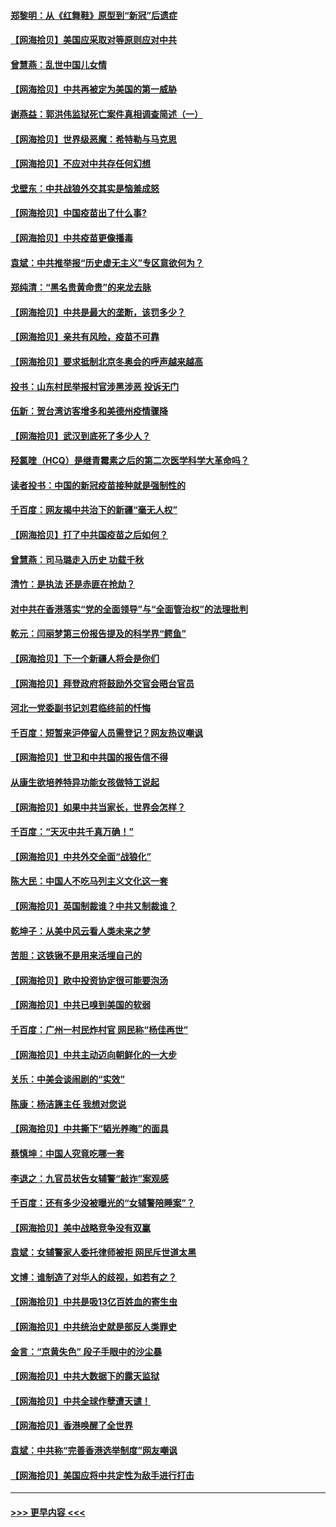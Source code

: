 #### [郑黎明：从《红舞鞋》原型到“新冠”后遗症](../pages/nsc993/n12890469.md?t=04201152) 
#### [【网海拾贝】美国应采取对等原则应对中共](../pages/nsc993/n12889176.md?t=04201152) 
#### [曾慧燕：乱世中国儿女情](../pages/nsc993/n12887931.md?t=04201152) 
#### [【网海拾贝】中共再被定为美国的第一威胁](../pages/nsc993/n12887580.md?t=04201152) 
#### [谢燕益：郭洪伟监狱死亡案件真相调查简述（一）](../pages/nsc993/n12885648.md?t=04201152) 
#### [【网海拾贝】世界级恶魔：希特勒与马克思](../pages/nsc993/n12884062.md?t=04201152) 
#### [【网海拾贝】不应对中共存任何幻想](../pages/nsc993/n12881460.md?t=04201152) 
#### [戈壁东：中共战狼外交其实是恼羞成怒](../pages/nsc993/n12880392.md?t=04201152) 
#### [【网海拾贝】中国疫苗出了什么事?](../pages/nsc993/n12879124.md?t=04201152) 
#### [【网海拾贝】中共疫苗更像播毒](../pages/nsc993/n12876631.md?t=04201152) 
#### [袁斌：中共推举报“历史虚无主义”专区意欲何为？](../pages/nsc993/n12876530.md?t=04201152) 
#### [郑纯清：“黑名贵黄命贵”的来龙去脉](../pages/nsc993/n12875589.md?t=04201152) 
#### [【网海拾贝】中共是最大的垄断，该罚多少？](../pages/nsc993/n12874006.md?t=04201152) 
#### [【网海拾贝】亲共有风险，疫苗不可靠](../pages/nsc993/n12872224.md?t=04201152) 
#### [【网海拾贝】要求抵制北京冬奥会的呼声越来越高](../pages/nsc993/n12868962.md?t=04201152) 
#### [投书：山东村民举报村官涉黑涉恶 投诉无门](../pages/nsc993/n12869726.md?t=04201152) 
#### [伍新：贺台湾访客增多和美德州疫情骤降](../pages/nsc993/n12865651.md?t=04201152) 
#### [【网海拾贝】武汉到底死了多少人？](../pages/nsc993/n12863707.md?t=04201152) 
#### [羟氯喹（HCQ）是继青霉素之后的第二次医学科学大革命吗？](../pages/nsc993/n12638564.md?t=04201152) 
#### [读者投书：中国的新冠疫苗接种就是强制性的](../pages/nsc993/n12859932.md?t=04201152) 
#### [千百度：网友揭中共治下的新疆“毫无人权”](../pages/nsc993/n12858385.md?t=04201152) 
#### [【网海拾贝】打了中共国疫苗之后如何？](../pages/nsc993/n12857866.md?t=04201152) 
#### [曾慧燕：司马璐走入历史 功载千秋](../pages/nsc993/n12856996.md?t=04201152) 
#### [清竹：是执法 还是赤匪在抢劫？](../pages/nsc993/n12856952.md?t=04201152) 
#### [对中共在香港落实“党的全面领导”与“全面管治权”的法理批判](../pages/nsc993/n12856929.md?t=04201152) 
#### [乾元：闫丽梦第三份报告提及的科学界“鳄鱼”](../pages/nsc993/n12855985.md?t=04201152) 
#### [【网海拾贝】下一个新疆人将会是你们](../pages/nsc993/n12855864.md?t=04201152) 
#### [【网海拾贝】拜登政府将鼓励外交官会晤台官员](../pages/nsc993/n12853615.md?t=04201152) 
#### [河北一党委副书记刘君临终前的忏悔](../pages/nsc993/n12849420.md?t=04201152) 
#### [千百度：短暂来沪停留人员需登记？网友热议嘲讽](../pages/nsc993/n12853497.md?t=04201152) 
#### [【网海拾贝】世卫和中共国的报告信不得](../pages/nsc993/n12850902.md?t=04201152) 
#### [从康生欲培养特异功能女孩做特工说起](../pages/nsc993/n12849289.md?t=04201152) 
#### [【网海拾贝】如果中共当家长，世界会怎样？](../pages/nsc993/n12848436.md?t=04201152) 
#### [千百度：“天灭中共千真万确！”](../pages/nsc993/n12845659.md?t=04201152) 
#### [【网海拾贝】中共外交全面“战狼化”](../pages/nsc993/n12845607.md?t=04201152) 
#### [陈大民：中国人不吃马列主义文化这一套](../pages/nsc993/n12842496.md?t=04201152) 
#### [【网海拾贝】英国制裁谁？中共又制裁谁？](../pages/nsc993/n12840909.md?t=04201152) 
#### [乾坤子：从美中风云看人类未来之梦](../pages/nsc993/n12840590.md?t=04201152) 
#### [苦胆：这铁锹不是用来活埋自己的](../pages/nsc993/n12839512.md?t=04201152) 
#### [【网海拾贝】欧中投资协定很可能要泡汤](../pages/nsc993/n12835122.md?t=04201152) 
#### [【网海拾贝】中共已嗅到美国的软弱](../pages/nsc993/n12832411.md?t=04201152) 
#### [千百度：广州一村民炸村官 网民称“杨佳再世”](../pages/nsc993/n12832380.md?t=04201152) 
#### [【网海拾贝】中共主动迈向朝鲜化的一大步](../pages/nsc993/n12829887.md?t=04201152) 
#### [关乐：中美会谈闹剧的“实效”](../pages/nsc993/n12826698.md?t=04201152) 
#### [陈康：杨洁篪主任  我想对您说](../pages/nsc993/n12826609.md?t=04201152) 
#### [【网海拾贝】中共撕下“韬光养晦”的面具](../pages/nsc993/n12826459.md?t=04201152) 
#### [蔡慎坤：中国人究竟吃哪一套](../pages/nsc993/n12826010.md?t=04201152) 
#### [李退之：九官员状告女辅警“敲诈”案观感](../pages/nsc993/n12823984.md?t=04201152) 
#### [千百度：还有多少没被曝光的“女辅警陪睡案”？](../pages/nsc993/n12822136.md?t=04201152) 
#### [【网海拾贝】美中战略竞争没有双赢](../pages/nsc993/n12822105.md?t=04201152) 
#### [袁斌：女辅警家人委托律师被拒 网民斥世道太黑](../pages/nsc993/n12822004.md?t=04201152) 
#### [文博：谁制造了对华人的歧视，如若有之？](../pages/nsc993/n12821635.md?t=04201152) 
#### [【网海拾贝】中共是吸13亿百姓血的寄生虫](../pages/nsc993/n12819191.md?t=04201152) 
#### [【网海拾贝】中共统治史就是部反人类罪史](../pages/nsc993/n12816738.md?t=04201152) 
#### [金言：“京黄失色” 段子手眼中的沙尘暴](../pages/nsc993/n12815700.md?t=04201152) 
#### [【网海拾贝】中共大数据下的露天监狱](../pages/nsc993/n12811075.md?t=04201152) 
#### [【网海拾贝】中共全球作孽遭天谴！](../pages/nsc993/n12810258.md?t=04201152) 
#### [【网海拾贝】香港唤醒了全世界](../pages/nsc993/n12809100.md?t=04201152) 
#### [袁斌：中共称“完善香港选举制度”网友嘲讽](../pages/nsc993/n12808994.md?t=04201152) 
#### [【网海拾贝】美国应将中共定性为敌手进行打击](../pages/nsc993/n12806870.md?t=04201152) 

----
#### [ >>> 更早内容 <<< ](../indexes/nsc993-earlier.md)
